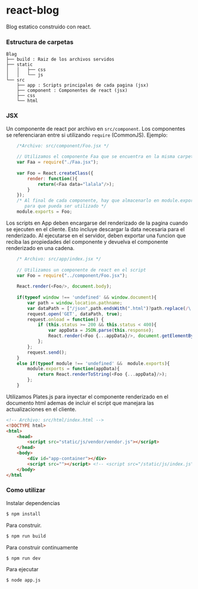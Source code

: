 react-blog
============
Blog estatico construido con react.
### Estructura de carpetas
    Blag
    ├── build : Raiz de los archivos servidos
    ├── static
    │   │   ├── css
    │   │   └── js
    └── src
        ├── app : Scripts principales de cada pagina (jsx)
        ├── component : Componentes de react (jsx)
        ├── css
        └── html
### JSX
Un componente de react por archivo en `src/component`. Los componentes se referenciaran entre si utilizando `require` (CommonJS). Ejemplo:
``` js
    /*Archivo: src/component/Foo.jsx */
    
    // Utilizamos el componente Faa que se encuentra en la misma carpeta
    var Faa = require("./Faa.jsx");
    
    var Foo = React.createClass({
        render: function(){
            return(<Faa data="lalala"/>);
        }
    });
    /* Al final de cada componente, hay que almacenarlo en module.exports
       para que pueda ser utilizado */
    module.exports = Foo;
```
Los scripts en App deben encargarse del renderizado de la pagina cuando se ejecuten en el cliente.
Esto incluye descargar la data necesaria para el renderizado.
Al ejecutarse en el servidor, deben exportar una funcion que reciba las propiedades del componente
y devuelva el componente renderizado en una cadena.
``` js
    /* Archivo: src/app/index.jsx */
    
    // Utilizamos un componente de react en el script
    var Foo = require("../component/Foo.jsx");
    
    React.render(<Foo/>, document.body);
    
    if(typeof window !== 'undefined' && window.document){
        var path = window.location.pathname;
        var dataPath = ["/json",path.endsWith(".html")?path.replace(/\.html$/,".json"):path.replace(/$/, "index.json")].join("") ;
        request.open('GET', dataPath, true);
        request.onload = function() {
            if (this.status >= 200 && this.status < 400){
                var appData = JSON.parse(this.response);
                React.render(<Foo {...appData}/>, document.getElementById("app-container"));
            };
        };
        request.send();
    }
    else if(typeof module !== 'undefined' &&  module.exports){
        module.exports = function(appData){
            return React.renderToString(<Foo {...appData}/>);
        };
    }
```
Utilizamos Plates.js para inyectar el componente renderizado en el documento html ademas
de incluir el script que manejara las actualizaciones en el cliente.
``` html
<!-- Archivo: src/html/index.html -->
<!DOCTYPE html>
<html>
    <head>
        <script src="static/js/vendor/vendor.js"></script>
    </head>
    <body>
        <div id="app-container"></div>
        <script src=""></script> <!-- <script src="/static/js/index.js"></script> -->
    </body>
</html
```
### Como utilizar
Instalar dependencias
``` bash
$ npm install
```
Para construir.
``` bash
$ npm run build
```
Para construir continuamente
``` bash
$ npm run dev
```
Para ejecutar
``` bash
$ node app.js
```
